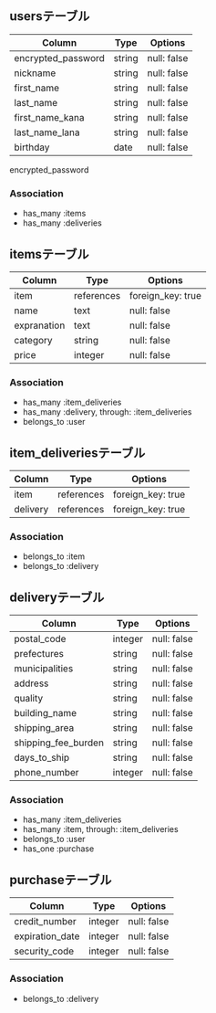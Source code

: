 ## usersテーブル

| Column             | Type       | Options     |
| ------------------ | ---------- | ----------- |
| encrypted_password | string     | null: false |
| nickname           | string     | null: false |
| first_name         | string     | null: false |
| last_name          | string     | null: false |
| first_name_kana    | string     | null: false |
| last_name_lana     | string     | null: false |
| birthday           | date       | null: false |

encrypted_password 

### Association

- has_many :items
- has_many :deliveries

## itemsテーブル

| Column           | Type       | Options           |
| -----------------| ---------- | ------------------|
| item             | references | foreign_key: true |
| name             | text       | null: false       |
| expranation      | text       | null: false       |
| category         | string     | null: false       |
| price            | integer    | null: false       |

### Association

- has_many :item_deliveries
- has_many :delivery, through: :item_deliveries
- belongs_to :user

## item_deliveriesテーブル

| Column   | Type       | Options           |
| -------- | ---------- | ----------------- |
| item     | references | foreign_key: true |
| delivery | references | foreign_key: true |

### Association

- belongs_to :item
- belongs_to :delivery

## deliveryテーブル

| Column              | Type       | Options     |
| --------------------| ---------- | ----------- |
| postal_code         | integer    | null: false |
| prefectures         | string     | null: false |
| municipalities      | string     | null: false |
| address             | string     | null: false |
| quality             | string     | null: false |
| building_name       | string     | null: false |
| shipping_area       | string     | null: false |
| shipping_fee_burden | string     | null: false |
| days_to_ship        | string     | null: false |
| phone_number        | integer    | null: false |

### Association

- has_many :item_deliveries
- has_many :item, through: :item_deliveries
- belongs_to :user
- has_one :purchase


## purchaseテーブル

| Column              | Type       | Options     |
| --------------------| ---------- | ----------- |
| credit_number       | integer    | null: false |
| expiration_date     | integer    | null: false |
| security_code       | integer    | null: false |


### Association

- belongs_to :delivery
